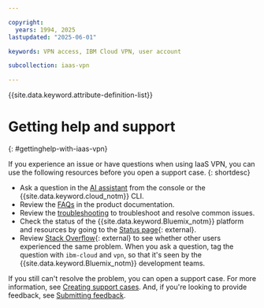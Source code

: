 ```yaml
---

copyright:
  years: 1994, 2025
lastupdated: "2025-06-01"

keywords: VPN access, IBM Cloud VPN, user account

subcollection: iaas-vpn

---
```


{{site.data.keyword.attribute-definition-list}}

# Getting help and support
{: #gettinghelp-with-iaas-vpn}

If you experience an issue or have questions when using IaaS VPN, you can use the following resources before you open a support case.
{: shortdesc}

* Ask a question in the [AI assistant](/docs/overview?topic=overview-ask-ai-assistant) from the console or the {{site.data.keyword.cloud_notm}} CLI.
* Review the [FAQs](/docs/iaas-vpn?topic=iaas-vpn-vpn-ssl-faq) in the product documentation.
* Review the [troubleshooting](/docs/iaas-vpn?topic=iaas-vpn-troubleshoot-auto-disconnect) to troubleshoot and resolve common issues.
* Check the status of the {{site.data.keyword.Bluemix_notm}} platform and resources by going to the [Status page](https://cloud.ibm.com/status){: external}.
* Review [Stack Overflow](https://stackoverflow.com/questions/tagged/ibm-cloud){: external} to see whether other users experienced the same problem. When you ask a question, tag the question with `ibm-cloud` and `vpn`, so that it's seen by the {{site.data.keyword.Bluemix_notm}} development teams.

If you still can't resolve the problem, you can open a support case. For more information, see [Creating support cases](/docs/account?topic=account-open-case). And, if you're looking to provide feedback, see [Submitting feedback](/docs/overview?topic=overview-feedback).
